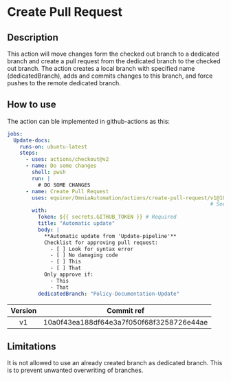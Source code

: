 # Create Pull Request

## Description

This action will move changes form the checked out branch to a dedicated branch and create a pull request from the dedicated branch to the checked out branch.
The action creates a local branch with specified name (dedicatedBranch), adds and commits changes to this branch, and force pushes to the remote dedicated branch.

## How to use

The action can ble implemented in github-actions as this:

```yaml
jobs:
  Update-docs:
    runs-on: ubuntu-latest
    steps:
      - uses: actions/checkout@v2
      - name: Do some changes
        shell: pwsh
        run: |
          # DO SOME CHANGES
      - name: Create Pull Request
        uses: equinor/OmniaAutomation/actions/create-pull-request/v1@10a0f43ea188df64e3a7f050f68f3258726e44ae
                                                                  # See table for ref (Commit or tag)
        with:
          Token: ${{ secrets.GITHUB_TOKEN }} # Required
          title: "Automatic update"
          body: |
            **Automatic update from 'Update-pipeline'**
            Checklist for approving pull request:
              - [ ] Look for syntax error
              - [ ] No damaging code
              - [ ] This
              - [ ] That
            Only approve if:
              - This
              - That
          dedicatedBranch: "Policy-Documentation-Update"
```

| Version |                Commit ref                |
| :-----: | :--------------------------------------: |
|   v1    | 10a0f43ea188df64e3a7f050f68f3258726e44ae |

## Limitations

It is not allowed to use an already created branch as dedicated branch.
This is to prevent unwanted overwriting of branches.
